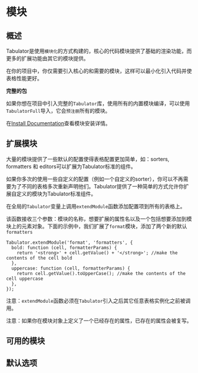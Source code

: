 # 模块

## 概述

Tabulator是使用`模块化`的方式构建的，核心的代码模块提供了基础的渲染功能，而更多的扩展功能由其它的模块提供。

在你的项目中，你仅需要引入核心的和需要的模块，这样可以最小化引入代码并使表格性能更好。

**完整的包**

如果你想在项目中引入完整的`Tabulator`库，使用所有的内置模块编译，可以使用`TabulatorFull`导入，它会`预注册`所有的模块。

在[Install Documentation](https://tabulator.info/docs/5.5/install)查看模块安装详情。

## 扩展模块

大量的模块提供了一些默认的配置使得表格配置更加简单，如：sorters, formatters 和 editors可以扩展为Tabulator标准的组件。

如果你多次的使用一些自定义的配置（例如一个自定义的sorter），你可以不再需要为了不同的表格多次重新声明他们。Tabulator提供了一种简单的方式允许你扩展自定义的模块为Tabulator标准组件。

在全局的`Tabulator`变量上调用`extendModule`函数添加配置项到所有的表格上。

该函数接收三个参数：模块的名称，想要扩展的属性名以及一个包括想要添加到模块上的元素对象。下面的示例中，我们扩展了`format`模块，添加了两个新的默认`formatters`

```tsx
Tabulator.extendModule('format', 'formatters', {
  bold: function (cell, formatterParams) {
    return '<strong>' + cell.getValue() + '</strong>'; //make the contents of the cell bold
  },
  uppercase: function (cell, formatterParams) {
    return cell.getValue().toUpperCase(); //make the contents of the cell uppercase
  },
});
```

注意：`extendModule`函数必须在`Tabulator`引入之后其它任意表格实例化之前被调用。

注意：如果你在模块对象上定义了一个已经存在的属性，已存在的属性会被复写。

## 可用的模块

## 默认选项
